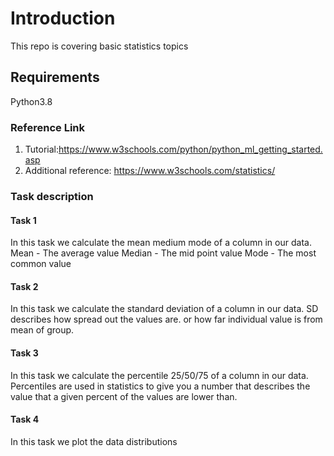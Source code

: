 # Introduction 
This repo is covering basic statistics topics
## Requirements
Python3.8

### Reference Link
1. Tutorial:https://www.w3schools.com/python/python_ml_getting_started.asp
2. Additional reference: https://www.w3schools.com/statistics/

### Task description
#### Task 1
In this task we calculate the mean medium mode of a column in our data. 
Mean - The average value
Median - The mid point value
Mode - The most common value
#### Task 2
In this task we calculate the standard deviation of a column in our data. SD describes how spread out the values are. or how far individual value is from mean of group.
#### Task 3
In this task we calculate the percentile 25/50/75 of a column in our data. Percentiles are used in statistics to give you a number that describes the value that a given percent of the values are lower than.
#### Task 4
In this task we plot the data distributions





